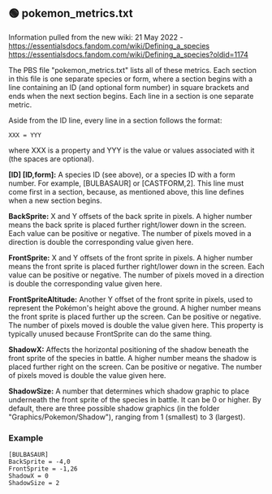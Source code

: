 ## 🟢 pokemon_metrics.txt

Information pulled from the new wiki:
21 May 2022 - https://essentialsdocs.fandom.com/wiki/Defining_a_species
https://essentialsdocs.fandom.com/wiki/Defining_a_species?oldid=1174

The PBS file "pokemon_metrics.txt" lists all of these metrics. Each section in this file is one separate species or form, where a section begins with a line containing an ID (and optional form number) in square brackets and ends when the next section begins. Each line in a section is one separate metric.

Aside from the ID line, every line in a section follows the format:
```
XXX = YYY
```
where XXX is a property and YYY is the value or values associated with it (the spaces are optional).


**[ID] [ID,form]:**
A species ID (see above), or a species ID with a form number. For example, [BULBASAUR] or [CASTFORM,2].
This line must come first in a section, because, as mentioned above, this line defines when a new section begins.

**BackSprite:**
X and Y offsets of the back sprite in pixels. A higher number means the back sprite is placed further right/lower down in the screen. Each value can be positive or negative. The number of pixels moved in a direction is double the corresponding value given here.

**FrontSprite:**
X and Y offsets of the front sprite in pixels. A higher number means the front sprite is placed further right/lower down in the screen. Each value can be positive or negative. The number of pixels moved in a direction is double the corresponding value given here.

**FrontSpriteAltitude:**
Another Y offset of the front sprite in pixels, used to represent the Pokémon's height above the ground. A higher number means the front sprite is placed further up the screen. Can be positive or negative. The number of pixels moved is double the value given here.
This property is typically unused because FrontSprite can do the same thing.

**ShadowX:**
Affects the horizontal positioning of the shadow beneath the front sprite of the species in battle. A higher number means the shadow is placed further right on the screen. Can be positive or negative. The number of pixels moved is double the value given here.

**ShadowSize:**
A number that determines which shadow graphic to place underneath the front sprite of the species in battle. It can be 0 or higher. By default, there are three possible shadow graphics (in the folder "Graphics/Pokemon/Shadow"), ranging from 1 (smallest) to 3 (largest).

### Example

```
[BULBASAUR]
BackSprite = -4,0
FrontSprite = -1,26
ShadowX = 0
ShadowSize = 2
```